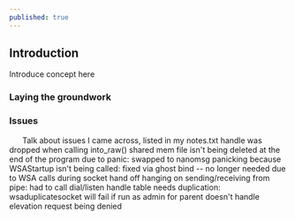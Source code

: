 ```yaml
---
published: true
---
```

## Introduction
Introduce concept here
### Laying the groundwork

### Issues
 
&nbsp;&nbsp;&nbsp;&nbsp;&nbsp;&nbsp;Talk about issues I came across, listed in my notes.txt
handle was dropped when calling into_raw()
shared mem file isn't being deleted at the end of the program due to panic: swapped to nanomsg
panicking because WSAStartup isn't being called: fixed via ghost bind -- no longer needed due to WSA calls during socket hand off
hanging on sending/receiving from pipe: had to call dial/listen
handle table needs duplication: wsaduplicatesocket
will fail if run as admin for parent
doesn't handle elevation request being denied
